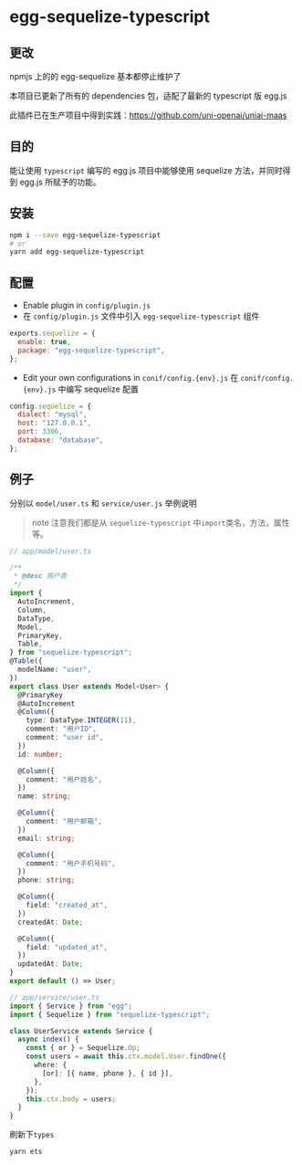 # egg-sequelize-typescript

## 更改

npmjs 上的的 egg-sequelize 基本都停止维护了

本项目已更新了所有的 dependencies 包，适配了最新的 typescript 版 egg.js

此插件已在生产项目中得到实践：<https://github.com/uni-openai/uniai-maas>

## 目的

能让使用 `typescript` 编写的 egg.js 项目中能够使用 sequelize 方法，并同时得到 egg.js 所赋予的功能。

## 安装

```bash
npm i --save egg-sequelize-typescript
# or
yarn add egg-sequelize-typescript
```

## 配置

- Enable plugin in `config/plugin.js`
- 在 `config/plugin.js` 文件中引入 `egg-sequelize-typescript` 组件

```js
exports.sequelize = {
  enable: true,
  package: "egg-sequelize-typescript",
};
```

- Edit your own configurations in `conif/config.{env}.js`
  在 `conif/config.{env}.js` 中编写 sequelize 配置

```js
config.sequelize = {
  dialect: "mysql",
  host: "127.0.0.1",
  port: 3306,
  database: "database",
};
```

## 例子

分别以 `model/user.ts` 和 `service/user.js` 举例说明

> note 注意我们都是从 `sequelize-typescript` 中`import`类名，方法，属性等。

```ts
// app/model/user.ts

/**
 * @desc 用户表
 */
import {
  AutoIncrement,
  Column,
  DataType,
  Model,
  PrimaryKey,
  Table,
} from "sequelize-typescript";
@Table({
  modelName: "user",
})
export class User extends Model<User> {
  @PrimaryKey
  @AutoIncrement
  @Column({
    type: DataType.INTEGER(11),
    comment: "用户ID",
    comment: "user id",
  })
  id: number;

  @Column({
    comment: "用户姓名",
  })
  name: string;

  @Column({
    comment: "用户邮箱",
  })
  email: string;

  @Column({
    comment: "用户手机号码",
  })
  phone: string;

  @Column({
    field: "created_at",
  })
  createdAt: Date;

  @Column({
    field: "updated_at",
  })
  updatedAt: Date;
}
export default () => User;
```

```ts
// app/service/user.ts
import { Service } from "egg";
import { Sequelize } from "sequelize-typescript";

class UserService extends Service {
  async index() {
    const { or } = Sequelize.Op;
    const users = await this.ctx.model.User.findOne({
      where: {
        [or]: [{ name, phone }, { id }],
      },
    });
    this.ctx.body = users;
  }
}
```

刷新下`types`

```bash
yarn ets
```
